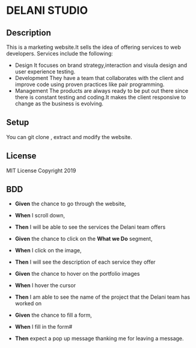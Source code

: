 #  DELANI STUDIO
## Description
This is a marketing website.It sells the idea of offering services to web developers.
Services include the following:
* Design
It focuses on brand strategy,interaction and visula design and user experience testing.
* Development
They have a team that collaborates with the client and improve code using proven practices like pair programming.
* Management
The products are always ready to be put out there since there is constant testing and coding.It makes the client responsive to change as the business is evolving.

## Setup
You can git clone , extract and  modify the website.

## License
MIT License
Copyright 2019

## BDD
* **Given** the chance to go through the website,
* **When** I scroll down,
* **Then** I will be able to see the services the Delani team offers

* **Given** the chance to click on the **What we Do** segment,
* **When** I click on the image,
* **Then** I will see the description of each service they offer

* **Given** the chance to hover on the portfolio images
* **When** I hover the cursor
* **Then** I am able to see the name of the project that the Delani team has worked on

* **Given** the chance to fill a form,
* **When** I fill in the form#
* **Then**  expect a pop up message thanking me for leaving a message.
